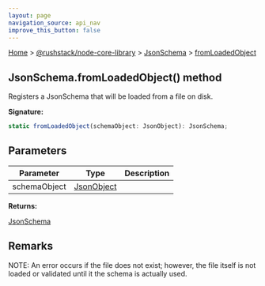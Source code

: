 ```yaml
---
layout: page
navigation_source: api_nav
improve_this_button: false
---
```



[Home](./index.md) &gt; [@rushstack/node-core-library](./node-core-library.md) &gt; [JsonSchema](./node-core-library.jsonschema.md) &gt; [fromLoadedObject](./node-core-library.jsonschema.fromloadedobject.md)

## JsonSchema.fromLoadedObject() method

Registers a JsonSchema that will be loaded from a file on disk.

<b>Signature:</b>

```typescript
static fromLoadedObject(schemaObject: JsonObject): JsonSchema;
```

## Parameters

|  Parameter | Type | Description |
|  --- | --- | --- |
|  schemaObject | [JsonObject](./node-core-library.jsonobject.md) |  |

<b>Returns:</b>

[JsonSchema](./node-core-library.jsonschema.md)

## Remarks

NOTE: An error occurs if the file does not exist; however, the file itself is not loaded or validated until it the schema is actually used.
